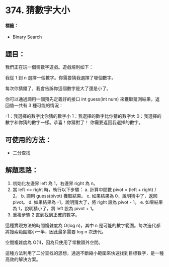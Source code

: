 # 374. 猜數字大小
#### 標籤：
- Binary Search

## 題目：
我們正在玩一個猜數字遊戲。遊戲規則如下：

我從 1 到 n 選擇一個數字。你需要猜我選擇了哪個數字。

每次你猜錯了，我會告訴你這個數字是大了還是小了。

你可以通過調用一個預先定義好的接口 int guess(int num) 來獲取猜測結果，返回值一共有 3 種可能的情況：

-1：我選擇的數字比你猜的數字小
1：我選擇的數字比你猜的數字大
0：我選擇的數字和你猜的數字一樣。恭喜！你猜對了！
你需要返回我選擇的數字。

## 可使用的方法：
- 二分查找

## 解題思路： 
1. 初始化左邊界 left 為 1，右邊界 right 為 n。
2. 當 left <= right 時，執行以下步驟：
   a. 計算中間數 pivot = (left + right) / 2。
   b. 調用 guess(pivot) 獲取結果。
   c. 如果結果為 0，說明猜中了，返回 pivot。
   d. 如果結果為 -1，說明猜大了，將 right 設為 pivot - 1。
   e. 如果結果為 1，說明猜小了，將 left 設為 pivot + 1。
3. 重複步驟 2 直到找到正確的數字。

這種實現方法的時間複雜度為 O(log n)，其中 n 是可能的數字範圍。每次迭代都將搜索範圍縮小一半，因此最多需要 log n 次迭代。

空間複雜度為 O(1)，因為只使用了常數額外空間。

這種方法利用了二分查找的思想，通過不斷縮小範圍來快速找到目標數字，是一種高效的解決方案。